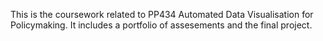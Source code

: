 This is the coursework related to PP434 Automated Data Visualisation for Policymaking. It includes a portfolio of assesements and the final project.
